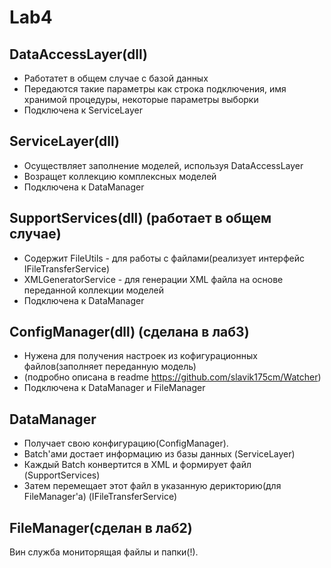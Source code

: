 # Lab4
## DataAccessLayer(dll)
- Работатет в общем случае с базой данных 
- Передаются такие параметры как строка подключения, имя хранимой процедуры, некоторые параметры выборки
- Подключена к ServiceLayer

## ServiceLayer(dll)
- Осуществляет заполнение моделей, используя DataAccessLayer
- Возращет коллекцию комплексных моделей
- Подключена к DataManager

## SupportServices(dll) (работает в общем случае)
- Содержит FileUtils - для работы с файлами(реализует интерфейс IFileTransferService)
- XMLGeneratorService - для генерации XML файла на основе переданной коллекции моделей
- Подключена к DataManager

## ConfigManager(dll) (сделана в лаб3)
- Нужена для получения настроек из кофигурационных файлов(заполняет переданную модель)
- (подробно описана в readme https://github.com/slavik175cm/Watcher)
- Подключена к DataManager и FileManager

## DataManager
- Получает свою конфигурацию(ConfigManager).
- Batch'ами достает информацию из базы данных (ServiceLayer)
- Каждый Batch конвертится в XML и формирует файл (SupportServices)
- Затем перемещает этот файл в указанную дерикторию(для FileManager'а) (IFileTransferService)

## FileManager(сделан в лаб2)
Вин служба мониторящая файлы и папки(!). 
